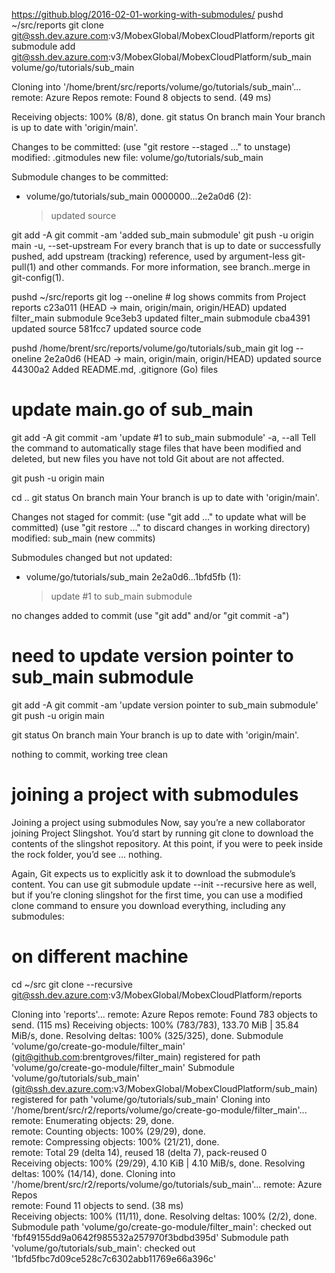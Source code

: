 https://github.blog/2016-02-01-working-with-submodules/
pushd ~/src/reports
git clone git@ssh.dev.azure.com:v3/MobexGlobal/MobexCloudPlatform/reports
git submodule add git@ssh.dev.azure.com:v3/MobexGlobal/MobexCloudPlatform/sub_main volume/go/tutorials/sub_main

Cloning into '/home/brent/src/reports/volume/go/tutorials/sub_main'...
remote: Azure Repos
remote: Found 8 objects to send. (49 ms)

Receiving objects: 100% (8/8), done.
git status
On branch main
Your branch is up to date with 'origin/main'.

Changes to be committed:
  (use "git restore --staged <file>..." to unstage)
        modified:   .gitmodules
        new file:   volume/go/tutorials/sub_main

Submodule changes to be committed:

* volume/go/tutorials/sub_main 0000000...2e2a0d6 (2):
  > updated source


git add -A
git commit -am 'added sub_main submodule'
git push -u origin main
  -u, --set-upstream
           For every branch that is up to date or successfully pushed, add upstream (tracking) reference, used by argument-less git-pull(1) and other commands. For more information, see branch.<name>.merge
           in git-config(1).


pushd ~/src/reports
git log --oneline # log shows commits from Project reports
c23a011 (HEAD -> main, origin/main, origin/HEAD) updated filter_main submodule
9ce3eb3 updated filter_main submodule
cba4391 updated source
581fcc7 updated source code

pushd /home/brent/src/reports/volume/go/tutorials/sub_main
git log --oneline
2e2a0d6 (HEAD -> main, origin/main, origin/HEAD) updated source
44300a2 Added README.md, .gitignore (Go) files

# update main.go of sub_main
git add -A
git commit -am 'update #1 to sub_main submodule'
-a, --all
           Tell the command to automatically stage files that have been modified and deleted, but new files you have not told Git about are not affected.

git push -u origin main 

cd ..
git status
On branch main
Your branch is up to date with 'origin/main'.

Changes not staged for commit:
  (use "git add <file>..." to update what will be committed)
  (use "git restore <file>..." to discard changes in working directory)
        modified:   sub_main (new commits)

Submodules changed but not updated:

* volume/go/tutorials/sub_main 2e2a0d6...1bfd5fb (1):
  > update #1 to sub_main submodule

no changes added to commit (use "git add" and/or "git commit -a")

# need to update version pointer to sub_main submodule
git add -A
git commit -am 'update version pointer to sub_main submodule'
git push -u origin main

git status
On branch main
Your branch is up to date with 'origin/main'.

nothing to commit, working tree clean


# joining a project with submodules
Joining a project using submodules
Now, say you’re a new collaborator joining Project Slingshot. You’d start by running git clone to download the contents of the slingshot repository. At this point, if you were to peek inside the rock folder, you’d see … nothing.

Again, Git expects us to explicitly ask it to download the submodule’s content. You can use git submodule update --init --recursive here as well, but if you’re cloning slingshot for the first time, you can use a modified clone command to ensure you download everything, including any submodules:

# on different machine
cd ~/src
git clone --recursive git@ssh.dev.azure.com:v3/MobexGlobal/MobexCloudPlatform/reports

Cloning into 'reports'...
remote: Azure Repos
remote: Found 783 objects to send. (115 ms)
Receiving objects: 100% (783/783), 133.70 MiB | 35.84 MiB/s, done.
Resolving deltas: 100% (325/325), done.
Submodule 'volume/go/create-go-module/filter_main' (git@github.com:brentgroves/filter_main) registered for path 'volume/go/create-go-module/filter_main'
Submodule 'volume/go/tutorials/sub_main' (git@ssh.dev.azure.com:v3/MobexGlobal/MobexCloudPlatform/sub_main) registered for path 'volume/go/tutorials/sub_main'
Cloning into '/home/brent/src/r2/reports/volume/go/create-go-module/filter_main'...
remote: Enumerating objects: 29, done.        
remote: Counting objects: 100% (29/29), done.        
remote: Compressing objects: 100% (21/21), done.        
remote: Total 29 (delta 14), reused 18 (delta 7), pack-reused 0        
Receiving objects: 100% (29/29), 4.10 KiB | 4.10 MiB/s, done.
Resolving deltas: 100% (14/14), done.
Cloning into '/home/brent/src/r2/reports/volume/go/tutorials/sub_main'...
remote: Azure Repos        
remote: Found 11 objects to send. (38 ms)        
Receiving objects: 100% (11/11), done.
Resolving deltas: 100% (2/2), done.
Submodule path 'volume/go/create-go-module/filter_main': checked out 'fbf49155dd9a0642f985532a257970f3bdbd395d'
Submodule path 'volume/go/tutorials/sub_main': checked out '1bfd5fbc7d09ce528c7c6302abb11769e66a396c'





